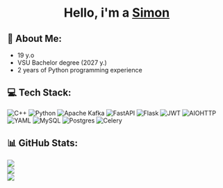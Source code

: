 <h1 align=center> Hello, i'm a <a href=https://t.me/siimon_chern/>Simon</a></h1>

## 💫 About Me:
- 19 y.o
- VSU Bachelor degree (2027 y.)
- 2 years of Python programming experience

## 💻 Tech Stack:
![C++](https://img.shields.io/badge/c++-%2300599C.svg?style=for-the-badge&logo=c%2B%2B&logoColor=white) ![Python](https://img.shields.io/badge/python-3670A0?style=for-the-badge&logo=python&logoColor=ffdd54) ![Apache Kafka](https://img.shields.io/badge/Apache%20Kafka-000?style=for-the-badge&logo=apachekafka) ![FastAPI](https://img.shields.io/badge/FastAPI-005571?style=for-the-badge&logo=fastapi) ![Flask](https://img.shields.io/badge/flask-%23000.svg?style=for-the-badge&logo=flask&logoColor=white) ![JWT](https://img.shields.io/badge/JWT-black?style=for-the-badge&logo=JSON%20web%20tokens) ![AIOHTTP](https://img.shields.io/badge/iohttp-%232C5bb4.svg?style=for-the-badge&logo=aiohttp&logoColor=white) ![YAML](https://img.shields.io/badge/yaml-%23ffffff.svg?style=for-the-badge&logo=yaml&logoColor=151515) ![MySQL](https://img.shields.io/badge/mysql-4479A1.svg?style=for-the-badge&logo=mysql&logoColor=white) ![Postgres](https://img.shields.io/badge/postgres-%23316192.svg?style=for-the-badge&logo=postgresql&logoColor=white) ![Celery](https://img.shields.io/badge/celery-%23a9cc54.svg?style=for-the-badge&logo=celery&logoColor=ddf4a4)
## 📊 GitHub Stats:
![](https://github-readme-stats.vercel.app/api?username=Siimons&theme=onedark&hide_border=true&include_all_commits=true&count_private=true)<br/>
![](https://github-readme-streak-stats.herokuapp.com/?user=Siimons&theme=onedark&hide_border=true)<br/>
![](https://github-readme-stats.vercel.app/api/top-langs/?username=Siimons&theme=onedark&hide_border=true&include_all_commits=true&count_private=true&layout=compact)

<!-- Proudly created with GPRM ( https://gprm.itsvg.in ) -->
